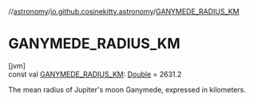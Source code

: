 //[astronomy](../../index.md)/[io.github.cosinekitty.astronomy](index.md)/[GANYMEDE_RADIUS_KM](-g-a-n-y-m-e-d-e_-r-a-d-i-u-s_-k-m.md)

# GANYMEDE_RADIUS_KM

[jvm]\
const val [GANYMEDE_RADIUS_KM](-g-a-n-y-m-e-d-e_-r-a-d-i-u-s_-k-m.md): [Double](https://kotlinlang.org/api/latest/jvm/stdlib/kotlin/-double/index.html) = 2631.2

The mean radius of Jupiter's moon Ganymede, expressed in kilometers.
